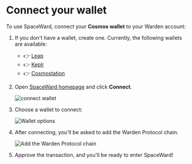 ﻿---
sidebar_position: 3
---

# Connect your wallet

To use SpaceWard, connect your **Cosmos wallet** to your Warden account:

1. If you don't have a wallet, create one. Currently, the following wallets are available:

   - 👉 [Leap](https://leapwallet.io/download) 
   - 👉 [Keplr](https://www.keplr.app/download)
   - 👉 [Cosmostation](https://www.cosmostation.io/products/cosmostation_extension) 

1. Open [SpaceWard homepage](https://spaceward.buenavista.wardenprotocol.org) and click **Connect**.
    
    ![connect wallet](https://i.ibb.co/mSDXVCP/connect-wallet1.png)
    
2. Choose a wallet to connect:
    
    ![Wallet options](https://i.ibb.co/FzcVPZJ/connect-wallet2.png)

3. After connecting, you'll be asked to add the Warden Protocol chain.

    ![Add the Warden Protocol chain](https://i.ibb.co/CW6HKvq/add-chain.png)

4. Approve the transaction, and you'll be ready to enter SpaceWard!